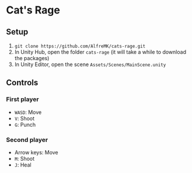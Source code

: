# Cat's Rage

## Setup

1. `git clone https://github.com/AlfreMK/cats-rage.git`
2. In Unity Hub, open the folder `cats-rage` (it will take a while to download the packages)
3. In Unity Editor, open the scene `Assets/Scenes/MainScene.unity`

## Controls

### First player
- `WASD`: Move
- `V`: Shoot
- `G`: Punch

### Second player
- Arrow keys: Move
- `M`: Shoot
- `J`: Heal